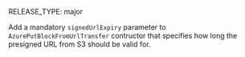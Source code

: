 RELEASE_TYPE: major

Add a mandatory `signedUrlExpiry` parameter to `AzurePutBlockFromUrlTransfer` contructor that specifies how long the presigned URL from S3 should be valid for.